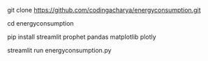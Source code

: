 git clone https://github.com/codingacharya/energyconsumption.git

cd energyconsumption

pip install streamlit prophet pandas matplotlib plotly

streamlit run energyconsumption.py
